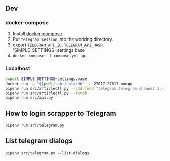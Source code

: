 ## Dev
### docker-compose
1. Install [docker-compose](https://docs.docker.com/compose/install/).
2. Put `telegram.session` into the working directory.
3. export `TELEGRAM_API_ID`, `TELEGRAM_API_HASH`, 'SIMPLE_SETTINGS=settings.base`
4. `docker-compose -f compose.yml up`.

### Localhost
```sh
export SIMPLE_SETTINGS=settings.base
docker run -v "$(pwd)/.db:/data/db" -p 27017:27017 mongo
pipenv run src/articlectl.py --add-feed "telegram,telegram channel 1,-10000000"
pipenv run src/articlectl.py --fetch
pipenv run src/api.py
```

## How to login scrapper to Telegram
`pipenv run src/telegram.py`

## List telegram dialogs
`pipenv src/telegram.py --list-dialogs`.
